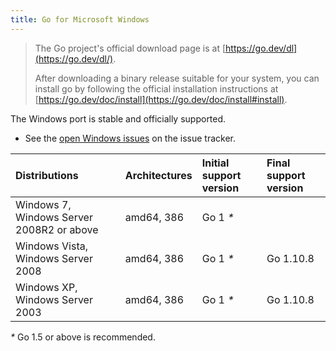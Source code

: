 ```yaml
---
title: Go for Microsoft Windows
---
```


> The Go project's official download page is at [https://go.dev/dl](https://go.dev/dl/).
>
> After downloading a binary release suitable for your system, you can install go by following  the official installation instructions at [https://go.dev/doc/install](https://go.dev/doc/install#install).

The Windows port is stable and officially supported.

  * See the [open Windows issues](https://github.com/golang/go/issues?q=is%3Aopen+is%3Aissue+label%3Aos-windows) on the issue tracker.

| **Distributions**                         | **Architectures** | **Initial support version** | **Final support version** |
|:------------------------------------------|:------------------|:----------------------------|:----------|
| Windows 7, Windows Server 2008R2 or above | amd64, 386        | Go 1 _*_                    |           |
| Windows Vista, Windows Server 2008        | amd64, 386        | Go 1 _*_                    | Go 1.10.8 |
| Windows XP, Windows Server 2003           | amd64, 386        | Go 1 _*_                    | Go 1.10.8 |

_*_ Go 1.5 or above is recommended.

